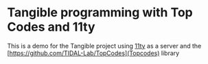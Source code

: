 # Tangible programming with Top Codes and 11ty

This is a demo for the Tangible project using [11ty](https://www.11ty.dev/) as a server and the [https://github.com/TIDAL-Lab/TopCodes](Topcodes)
library
